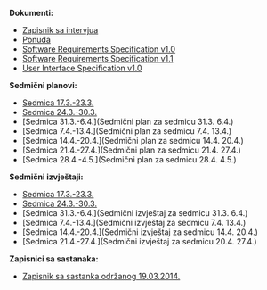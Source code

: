 **Dokumenti:**
* [Zapisnik sa intervjua](https://github.com/farisca/SI2013Tim1/wiki/Zapisnik-sa-intervjua)
* [Ponuda](https://github.com/farisca/SI2013Tim1/blob/master/Dokumentacija/Ponuda.pdf?raw=true)
* [Software Requirements Specification v1.0](https://github.com/farisca/SI2013Tim1/blob/master/Dokumentacija/Specifikacija%20Sistemskih%20Zahtjeva%20(v1.0).pdf?raw=true)
* [Software Requirements Specification v1.1](https://github.com/farisca/SI2013Tim1/blob/master/Dokumentacija/Software%20Requirements%20Specification%20(v1.1).pdf?raw=true)
* [User Interface Specification v1.0]()

**Sedmični planovi:**
* [Sedmica 17.3.-23.3.](https://github.com/farisca/SI2013Tim1/wiki/Sedmi%C4%8Dni-plan-za-sedmicu-17.3.-23.3.)
* [Sedmica 24.3.-30.3.](https://github.com/farisca/SI2013Tim1/wiki/Sedmi%C4%8Dni-plan-za-sedmicu-24.3.---30.3.)
* [Sedmica 31.3.-6.4.](Sedmični plan za sedmicu 31.3. 6.4.)
* [Sedmica 7.4.-13.4.](Sedmični plan za sedmicu 7.4. 13.4.)
* [Sedmica 14.4.-20.4.](Sedmični plan za sedmicu 14.4. 20.4.)
* [Sedmica 21.4.-27.4.](Sedmični plan za sedmicu 21.4. 27.4.)
* [Sedmica 28.4.-4.5.](Sedmični plan za sedmicu 28.4. 4.5.)

**Sedmični izvještaji:**
* [Sedmica 17.3.-23.3.](https://github.com/farisca/SI2013Tim1/wiki/Sedmi%C4%8Dni-izvje%C5%A1taj-za-sedmicu-17.3.-23.3.)
* [Sedmica 24.3.-30.3.](https://github.com/farisca/SI2013Tim1/wiki/Sedmi%C4%8Dni-izvje%C5%A1taj-za-sedmicu-24.3.-30.3.)
* [Sedmica 31.3.-6.4.](Sedmični izvještaj za sedmicu 31.3. 6.4.)
* [Sedmica 7.4.-13.4.](Sedmični izvještaj za sedmicu 7.4. 13.4.)
* [Sedmica 14.4.-20.4.](Sedmični izvještaj za sedmicu 14.4. 20.4.)
* [Sedmica 21.4.-27.4.](Sedmični izvještaj za sedmicu 20.4. 27.4.)

**Zapisnici sa sastanaka:**
* [Zapisnik sa sastanka održanog 19.03.2014.](https://github.com/farisca/SI2013Tim1/wiki/Zapisnik-sa-sastanka-odr%C5%BEanog-19.03.2014.)